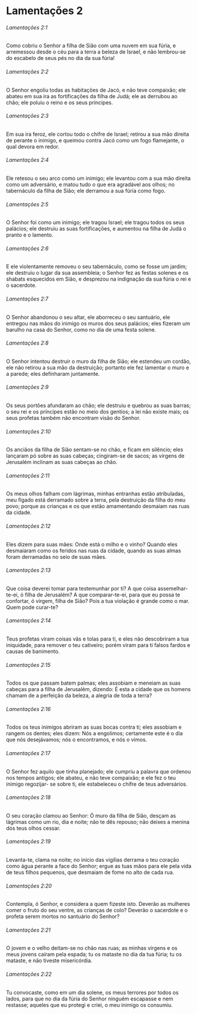 # Lamentações 2

###### Lamentações 2:1

Como cobriu o Senhor a filha de Sião com uma nuvem em sua fúria, e arremessou desde o céu para a terra a beleza de Israel, e não lembrou-se do escabelo de seus pés no dia da sua fúria!

###### Lamentações 2:2

O Senhor engoliu todas as habitações de Jacó, e não teve compaixão; ele abateu em sua ira as fortificações da filha de Judá; ele as derrubou ao chão; ele poluiu o reino e os seus príncipes.

###### Lamentações 2:3

Em sua ira feroz, ele cortou todo o chifre de Israel; retirou a sua mão direita de perante o inimigo, e queimou contra Jacó como um fogo flamejante, o qual devora em redor.

###### Lamentações 2:4

Ele retesou o seu arco como um inimigo; ele levantou com a sua mão direita como um adversário, e matou tudo o que era agradável aos olhos; no tabernáculo da filha de Sião; ele derramou a sua fúria como fogo.

###### Lamentações 2:5

O Senhor foi como um inimigo; ele tragou Israel; ele tragou todos os seus palácios; ele destruiu as suas fortificações, e aumentou na filha de Judá o pranto e o lamento.

###### Lamentações 2:6

E ele violentamente removeu o seu tabernáculo, como se fosse um jardim; ele destruiu o lugar da sua assembleia; o Senhor fez as festas solenes e os shabats esquecidos em Sião, e desprezou na indignação da sua fúria o rei e o sacerdote.

###### Lamentações 2:7

O Senhor abandonou o seu altar, ele aborreceu o seu santuário, ele entregou nas mãos do inimigo os muros dos seus palácios; eles fizeram um barulho na casa do Senhor, como no dia de uma festa solene.

###### Lamentações 2:8

O Senhor intentou destruir o muro da filha de Sião; ele estendeu um cordão, ele não retirou a sua mão da destruição; portanto ele fez lamentar o muro e a parede; eles definharam juntamente.

###### Lamentações 2:9

Os seus portões afundaram ao chão; ele destruiu e quebrou as suas barras; o seu rei e os príncipes estão no meio dos gentios; a lei não existe mais; os seus profetas também não encontram visão do Senhor.

###### Lamentações 2:10

Os anciãos da filha de Sião sentam-se no chão, e ficam em silêncio; eles lançaram pó sobre as suas cabeças; cingiram-se de sacos; as virgens de Jerusalém inclinam as suas cabeças ao chão.

###### Lamentações 2:11

Os meus olhos falham com lágrimas, minhas entranhas estão atribuladas, meu fígado está derramado sobre a terra, pela destruição da filha do meu povo; porque as crianças e os que estão amamentando desmaiam nas ruas da cidade.

###### Lamentações 2:12

Eles dizem para suas mães: Onde está o milho e o vinho? Quando eles desmaiaram como os feridos nas ruas da cidade, quando as suas almas foram derramadas no seio de suas mães.

###### Lamentações 2:13

Que coisa deverei tomar para testemunhar por ti? A que coisa assemelhar-te-ei, ó filha de Jerusalém? A que comparar-te-ei, para que eu possa te confortar, ó virgem, filha de Sião? Pois a tua violação é grande como o mar. Quem pode curar-te?

###### Lamentações 2:14

Teus profetas viram coisas vãs e tolas para ti, e eles não descobriram a tua iniquidade, para remover o teu cativeiro; porém viram para ti falsos fardos e causas de banimento.

###### Lamentações 2:15

Todos os que passam batem palmas; eles assobiam e meneiam as suas cabeças para a filha de Jerusalém, dizendo: É esta a cidade que os homens chamam de a perfeição da beleza, a alegria de toda a terra?

###### Lamentações 2:16

Todos os teus inimigos abriram as suas bocas contra ti; eles assobiam e rangem os dentes; eles dizem: Nós a engolimos; certamente este é o dia que nós desejávamos; nós o encontramos, e nós o vimos.

###### Lamentações 2:17

O Senhor fez aquilo que tinha planejado; ele cumpriu a palavra que ordenou nos tempos antigos; ele abateu, e não teve compaixão; e ele fez o teu inimigo regozijar- se sobre ti, ele estabeleceu o chifre de teus adversários.

###### Lamentações 2:18

O seu coração clamou ao Senhor: Ó muro da filha de Sião, desçam as lágrimas como um rio, dia e noite; não te dês repouso; não deixes a menina dos teus olhos cessar.

###### Lamentações 2:19

Levanta-te, clama na noite; no início das vigílias derrama o teu coração como água perante a face do Senhor; ergue as tuas mãos para ele pela vida de teus filhos pequenos, que desmaiam de fome no alto de cada rua.

###### Lamentações 2:20

Contempla, ó Senhor, e considera a quem fizeste isto. Deverão as mulheres comer o fruto do seu ventre, as crianças de colo? Deverão o sacerdote e o profeta serem mortos no santuário do Senhor?

###### Lamentações 2:21

O jovem e o velho deitam-se no chão nas ruas; as minhas virgens e os meus jovens caíram pela espada; tu os mataste no dia da tua fúria; tu os mataste, e não tiveste misericórdia.

###### Lamentações 2:22

Tu convocaste, como em um dia solene, os meus terrores por todos os lados, para que no dia da fúria do Senhor ninguém escapasse e nem restasse; aqueles que eu protegi e criei, o meu inimigo os consumiu.

